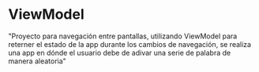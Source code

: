 # ViewModel
"Proyecto para navegación entre pantallas, utilizando ViewModel para reterner el estado de la app durante los cambios de navegación, se realiza una app en dónde el usuario debe de adivar una serie de palabra de manera aleatoria"
